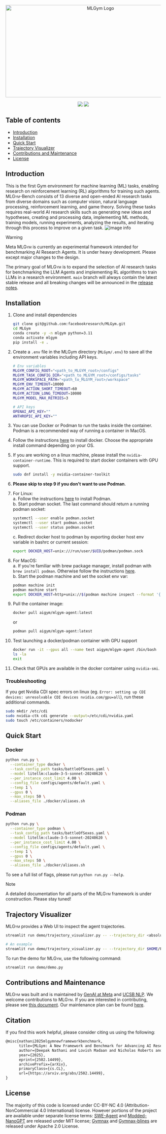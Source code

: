 <p align="center">
    <img src="./assets/logos/mlgym_logo.png" height="300" width="600" alt="MLGym Logo">
</p>

<p align="center">
  <a href="https://creativecommons.org/licenses/by-nc/4.0/"><img src="https://img.shields.io/badge/License-CC_BY--NC_4.0-lightgrey.svg" /></a>
  <!-- Someone else has pypi package with the same name -->
  <!-- <a href="https://pepy.tech/project/mlgym"><img src="https://static.pepy.tech/personalized-badge/minihack?period=total&units=international_system&left_color=black&right_color=red&left_text=Downloads" /></a> -->
  <!-- <a href="https://github.com/facebookresearch/minihack/actions/workflows/test_and_deploy.yml"><img src="https://github.com/facebookresearch/minihack/actions/workflows/test_and_deploy.yml/badge.svg?branch=main" /></a> -->
  <a href="https://arxiv.org/abs/2502.14499"><img src="https://img.shields.io/badge/arXiv-2502.14499-b31b1b.svg"/></a>
 </p>

## Table of contents

* [Introduction](#introduction)
* [Installation](#installation)
* [Quick Start](#quick-start)
* [Trajectory Visualizer](#trajectory-visualizer)
* [Contributions and Maintenance](#contributions-and-maintenance)
* [License](#license)

## Introduction

This is the first Gym environment for machine learning (ML) tasks, enabling research on reinforcement learning (RL) algorithms for training such agents. <span style="font-variant:small-caps;">MLGym</span>-Bench consists of 13 diverse and open-ended AI research tasks from diverse domains such as computer vision, natural language processing, reinforcement learning, and game theory. Solving these tasks requires real-world AI research skills such as generating new ideas and hypotheses, creating and processing data, implementing ML methods, training models, running experiments, analyzing the results, and iterating through this process to improve on a given task.
![image info](./assets/figs/mlgym.png)

> [!WARNING]
> Meta <span style="font-variant:small-caps;">MLGym</span> is currently an experimental framework intended for benchmarking AI Research Agents. It is under heavy development. Please except major changes to the design.
>
> The primary goal of <span style="font-variant:small-caps;">MLGym</span> is to expand the selection of AI research tasks for benchmarking the LLM Agents and implementing RL algorithms to train LLMs in a research environment.
> `main` branch will always contain the latest stable release and all breaking changes will be announced in the [release notes](./CHANGELOG.md).

## Installation

1. Clone and install dependencies

    ```bash
    git clone git@github.com:facebookresearch/MLGym.git
    cd MLGym
    conda create -y -n mlgym python=3.11
    conda activate mlgym
    pip install -e .
    ```

2. Create a `.env` file in the MLGym directory (`MLGym/.env`) to save all the environment variables including API keys.

    ```bash
    # Env variables
    MLGYM_CONFIG_ROOT="<path_to_MLGYM_root>/configs"
    MLGYM_TASK_CONFIG_DIR="<path_to_MLGYM_root>/configs/tasks"
    MLGYM_WORKSPACE_PATH="<path_to_MLGYM_root>/workspace"
    MLGYM_ENV_TIMEOUT=10000
    MLGYM_ACTION_SHORT_TIMEOUT=60
    MLGYM_ACTION_LONG_TIMEOUT=10000
    MLGYM_MODEL_MAX_RETRIES=3

    # API keys
    OPENAI_API_KEY=""
    ANTHROPIC_API_KEY=""
    ```

3. You can use Docker or Podman to run the tasks inside the container. Podman is a recommended way of running
a container in MacOS.

4. Follow the instructions [here](https://docs.docker.com/desktop/) to install docker. Choose the appropriate install command depending on your OS.

5. If you are working on a linux machine, please install the `nvidia-container-runtime`. This is required to start docker containers with GPU support.

    ```bash
    sudo dnf install -y nvidia-container-toolkit
    ```

6. **Please skip to step 9 if you don't want to use Podman**.

7. For Linux:  
    a. Follow the instructions [here](https://podman.io/get-started) to install Podman.  
    b. Start podman socket. The last command should return a running podman socket:

    ```bash
    systemctl --user enable podman.socket
    systemctl --user start podman.socket
    systemctl --user status podman.socket 
    ```

    c. Redirect docker host to podman by exporting docker host env variable in bashrc or current session:

    ```bash
    export DOCKER_HOST=unix:///run/user/$UID/podman/podman.sock
    ```

8. For MacOS:  
    a. If you're familiar with brew package manager, install podman with `brew install podman`. Otherwise follow the instructions [here](https://podman.io/get-started).  
    b. Start the podman machine and set the socket env var:
    ```bash
    podman machine init
    podman machine start
    export DOCKER_HOST=http+unix://$(podman machine inspect --format '{{.ConnectionInfo.PodmanSocket.Path}}')
    ```

9. Pull the container image:

    ```bash
    docker pull aigym/mlgym-agent:latest
    ```

    or  
    ```bash
    podman pull aigym/mlgym-agent:latest
    ```

10. Test launching a docker/podman container with GPU support

    ```bash
    docker run -it --gpus all --name test aigym/mlgym-agent /bin/bash
    ls -la
    exit
    ```

11. Check that GPUs are available in the docker container using `nvidia-smi`.

### Troubleshooting

If you get Nvidia CDI spec errors on linux (eg. `Error: setting up CDI devices: unresolvable CDI devices nvidia.com/gpu=all`), run these additional commands.

```bash
sudo mkdir /etc/cdi
sudo nvidia-ctk cdi generate --output=/etc/cdi/nvidia.yaml
sudo touch /etc/containers/nodocker
```

## Quick Start

### Docker

```bash
python run.py \
  --container_type docker \
  --task_config_path tasks/battleOfSexes.yaml \
  --model litellm:claude-3-5-sonnet-20240620 \
  --per_instance_cost_limit 4.00 \
  --config_file configs/agents/default.yaml \
  --temp 1 \
  --gpus 0 \
  --max_steps 50 \
  --aliases_file ./docker/aliases.sh
```

### Podman

```bash
python run.py \
  --container_type podman \
  --task_config_path tasks/battleOfSexes.yaml \
  --model litellm:claude-3-5-sonnet-20240620 \
  --per_instance_cost_limit 4.00 \
  --config_file configs/agents/default.yaml \
  --temp 1 \
  --gpus 0 \
  --max_steps 50 \
  --aliases_file ./docker/aliases.sh
```

To see a full list of flags, please run `python run.py --help`.

> [!NOTE]
> A detailed documentation for all parts of the <span style="font-variant:small-caps;">MLGym</span> framework is under construction. Please stay tuned!

## Trajectory Visualizer

<span style="font-variant:small-caps;">MLGym</span> provides a Web UI to inspect the agent trajectories.

```bash
streamlit run demo/trajectory_visualizer.py -- --trajectory_dir <absolute_path_to_trajectories>

# An example
streamlit run demo/trajectory_visualizer.py -- --trajectory_dir $HOME/Projects/MLGym/trajectories/mlgym_bench_v0
```

To run the demo for <span style="font-variant:small-caps;">MLGym</span>, use the following command:

```bash
streamlit run demo/demo.py
```

## Contributions and Maintenance

<span style="font-variant:small-caps;">MLGym</span> was built and is maintained by [GenAI at Meta](https://ai.meta.com/) and [UCSB NLP](http://nlp.cs.ucsb.edu/). We welcome contributions to <span style="font-variant:small-caps;">MLGym</span>. If you are interested in contributing, please see [this document](./CONTRIBUTING.md). Our maintenance plan can be found [here](./MAINTENANCE.md).

## Citation

If you find this work helpful, please consider citing us using the following:

```tex
@misc{nathani2025mlgymnewframeworkbenchmark,
      title={MLGym: A New Framework and Benchmark for Advancing AI Research Agents}, 
      author={Deepak Nathani and Lovish Madaan and Nicholas Roberts and Nikolay Bashlykov and Ajay Menon and Vincent Moens and Amar Budhiraja and Despoina Magka and Vladislav Vorotilov and Gaurav Chaurasia and Dieuwke Hupkes and Ricardo Silveira Cabral and Tatiana Shavrina and Jakob Foerster and Yoram Bachrach and William Yang Wang and Roberta Raileanu},
      year={2025},
      eprint={2502.14499},
      archivePrefix={arXiv},
      primaryClass={cs.CL},
      url={https://arxiv.org/abs/2502.14499}, 
}
```

## License

The majority of this code is licensed under CC-BY-NC 4.0 (Attribution-NonCommercial 4.0 International) license. However portions of the project are available under separate license terms: [SWE-Agent](https://github.com/SWE-agent/SWE-agent?tab=MIT-1-ov-file) and [Modded-NanoGPT](https://github.com/KellerJordan/modded-nanogpt?tab=MIT-1-ov-file) are released under MIT license; [Gymnax](https://github.com/RobertTLange/gymnax?tab=Apache-2.0-1-ov-file) and [Gymnax-blines](https://github.com/RobertTLange/gymnax-blines?tab=Apache-2.0-1-ov-file) are released under Apache 2.0 License.
